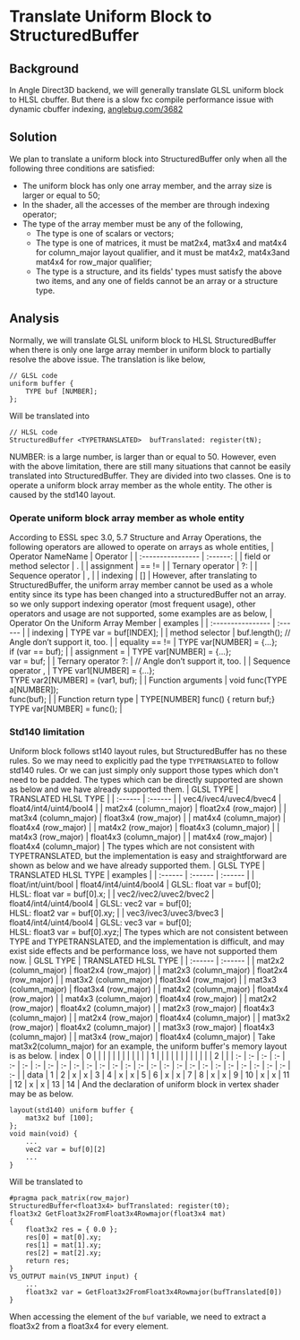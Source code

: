 # Translate Uniform Block to StructuredBuffer
## Background
In Angle Direct3D backend, we will generally translate GLSL uniform block to HLSL cbuffer. But there is a slow fxc compile performance issue with dynamic cbuffer indexing, [anglebug.com/3682](https://bugs.chromium.org/p/angleproject/issues/detail?id=3682)
## Solution
We plan to translate a uniform block into StructuredBuffer only when all the following three conditions are satisfied:
* The uniform block has only one array member, and the array size is larger or equal to 50;
* In the shader, all the accesses of the member are through indexing operator;
* The type of the array member must be any of the following,
  * The type is one of scalars or vectors;
  * The type is one of matrices, it must be mat2x4, mat3x4 and mat4x4 for column_major layout qualifier, and it must be mat4x2, mat4x3and mat4x4 for row_major qualifier;
  * The type is a structure, and its fields' types must satisfy the above two items, and any one of fields cannot be an array or a structure type.
## Analysis
Normally, we will translate GLSL uniform block to HLSL StructuredBuffer when there is only one large array member in uniform block to partially resolve the above issue. The translation is like below,
```
// GLSL code
uniform buffer {
    TYPE buf [NUMBER];
};
```
Will be translated into
```
// HLSL code
StructuredBuffer <TYPETRANSLATED>  bufTranslated: register(tN);
```
NUMBER: is a large number, is larger than or equal to 50.
However, even with the above limitation, there are still many situations that cannot be easily translated into StructuredBuffer. They are divided into two classes. One is to operate a uniform block array member as the whole entity. The other is caused by the std140 layout.
### Operate uniform block array member as whole entity
According to ESSL spec 3.0, 5.7 Structure and Array Operations,  the following operators are allowed to operate on arrays as whole entities,
|  Operator NameName         |    Operator    |
|  :----------------         |    :------:    |
|  field or method selector  |        .       |
|  assignment                |     ==  !=     |
|  Ternary operator          |       ?:       |
|  Sequence operator         |       ,        |
|  indexing                  |       []       |
However, after translating to StructuredBuffer, the uniform array member cannot be used as a whole entity since its type has been changed into a structuredBuffer not an array.
so we only support  indexing operator (most frequent usage), other operators and usage are not supported, some examples are as below,
|    Operator On the Uniform Array Member    |         examples          |
|              :----------------             |         :------           |
|    indexing                                |   TYPE var = buf[INDEX];  |
|    method selector                         |   buf.length();   // Angle don’t support it, too. |
|    equality == !=                          |   TYPE var[NUMBER] = {…}; <br> if (var == buf);   |
|    assignment =                            |   TYPE var[NUMBER] = {…}; <br> var = buf;         |
|    Ternary operator ?:                     |   // Angle don’t support it, too.                 |
|    Sequence operator ,                     |   TYPE var1[NUMBER] = {…}; <br> TYPE var2[NUMBER] = (var1, buf);      |
|    Function arguments                      |   void func(TYPE a[NUMBER]); <br> func(buf);                          |
|    Function return type                    |   TYPE[NUMBER] func() { return buf;}  <br> TYPE var[NUMBER] = func(); |
### Std140 limitation
Uniform block follows st140 layout rules, but StructuredBuffer has no these rules. So we may need to explicitly pad the type `TYPETRANSLATED` to follow std140 rules. Or we can just simply only support those types which don't need to be padded.
The types which can be directly supported are shown as below and we have already supported them.
|         GLSL TYPE          |     TRANSLATED HLSL TYPE      |
|         :------            |          :------              |
|   vec4/ivec4/uvec4/bvec4   |     float4/int4/uint4/bool4   |
|   mat2x4 (column_major)    |     float2x4 (row_major)      |
|   mat3x4 (column_major)    |     float3x4 (row_major)      |
|   mat4x4 (column_major)    |     float4x4 (row_major)      |
|   mat4x2 (row_major)       |     float4x3 (column_major)   |
|   mat4x3 (row_major)       |     float4x3 (column_major)   |
|   mat4x4 (row_major)       |     float4x4 (column_major)   |
The types which are not consistent with TYPETRANSLATED, but the implementation is easy and straightforward are shown as below and we have already supported them.
|         GLSL TYPE          |     TRANSLATED HLSL TYPE      |     examples        |
|         :------            |          :------              |     :------         |
|   float/int/uint/bool      |     float4/int4/uint4/bool4   | GLSL: float var = buf[0]; <br> HLSL: float var = buf[0].x;  |
|   vec2/ivec2/uvec2/bvec2   |     float4/int4/uint4/bool4   | GLSL: vec2 var = buf[0]; <br> HLSL: float2 var = buf[0].xy; |
|   vec3/ivec3/uvec3/bvec3   |     float4/int4/uint4/bool4   | GLSL: vec3 var = buf[0]; <br> HLSL: float3 var = buf[0].xyz;|
The types which are not consistent between TYPE and TYPETRANSLATED, and the implementation is difficult, and may exist side effects and be performance loss, we have not supported them now.
|         GLSL TYPE          |     TRANSLATED HLSL TYPE      |
|         :------            |          :------              |
|   mat2x2 (column_major)    |     float2x4 (row_major)      |
|   mat2x3 (column_major)    |     float2x4 (row_major)      |
|   mat3x2 (column_major)    |     float3x4 (row_major)      |
|   mat3x3 (column_major)    |     float3x4 (row_major)      |
|   mat4x2 (column_major)    |     float4x4 (row_major)      |
|   mat4x3 (column_major)    |     float4x4 (row_major)      |
|   mat2x2 (row_major)       |     float4x2 (column_major)   |
|   mat2x3 (row_major)       |     float4x3 (column_major)   |
|   mat2x4 (row_major)       |     float4x4 (column_major)   |
|   mat3x2 (row_major)       |     float4x2 (column_major)   |
|   mat3x3 (row_major)       |     float4x3 (column_major)   |
|   mat3x4 (row_major)       |     float4x4 (column_major)   |
Take mat3x2(column_major) for an example, the uniform buffer's memory layout is as below.
| index | 0 |   |   |   |   |   |   |   |   |   |   |   | 1 |   |   |   |   |   |   |   |   |   |   |   | 2 |   |
| :- | :- | :- | :- | :- | :- | :- | :- | :- | :- | :- | :- | :- | :- | :- | :- | :- | :- | :- | :- | :- | :- | :- | :- | :- | :- | :- |
| data | 1 | 2 | x | x | 3 | 4 | x | x | 5 | 6 | x | x | 7 | 8 | x | x | 9 | 10 | x | x | 11 | 12 | x | x | 13 | 14 |
And the declaration of uniform block in vertex shader may be as below.
```
layout(std140) uniform buffer {
    mat3x2 buf [100];
};
void main(void) {
    ...
    vec2 var = buf[0][2]
    ...
}
```
Will be translated to
```
#pragma pack_matrix(row_major)
StructuredBuffer<float3x4> bufTranslated: register(t0);
float3x2 GetFloat3x2FromFloat3x4Rowmajor(float3x4 mat)
{
    float3x2 res = { 0.0 };
    res[0] = mat[0].xy;
    res[1] = mat[1].xy;
    res[2] = mat[2].xy;
    return res;
}
VS_OUTPUT main(VS_INPUT input) {
    ...
    float3x2 var = GetFloat3x2FromFloat3x4Rowmajor(bufTranslated[0])
}
```
When accessing the element of the `buf` variable, we need to extract a float3x2 from a float3x4 for every element.
